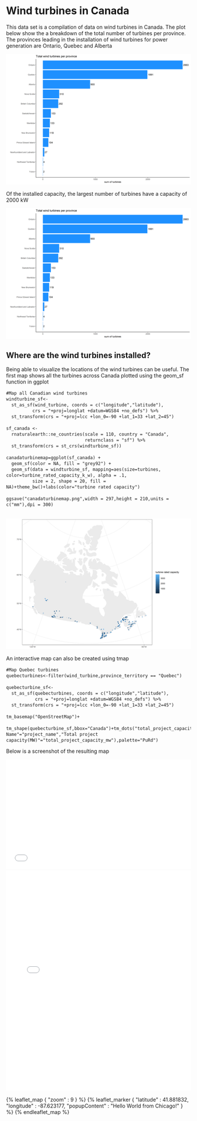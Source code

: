 # Wind turbines in Canada 

This data set is a compilation of data on wind turbines in Canada. The plot below show the a breakdown of the total number of turbines per province. The provinces leading in the installation of wind turbines for power generation are Ontario, Quebec and Alberta 

![](totalturbineplot.png)

Of the installed capacity, the largest number of turbines have a capacity of 2000 kW

![](totalturbineplot.png)

## Where are the wind turbines installed?
Being able to visualize the locations of the wind turbines can be useful. The first map shows all the turbines across Canada plotted using the geom_sf function in ggplot

````
#Map all Canadian wind turbines
windturbine_sf<-
  st_as_sf(wind_turbine, coords = c("longitude","latitude"), 
          crs = "+proj=longlat +datum=WGS84 +no_defs") %>% 
  st_transform(crs = "+proj=lcc +lon_0=-90 +lat_1=33 +lat_2=45")

sf_canada <-
  rnaturalearth::ne_countries(scale = 110, country = "Canada", 
                              returnclass = "sf") %>% 
  st_transform(crs = st_crs(windturbine_sf))

canadaturbinemap=ggplot(sf_canada) +
  geom_sf(color = NA, fill = "grey92") +
  geom_sf(data = windturbine_sf, mapping=aes(size=turbines, color=turbine_rated_capacity_k_w), alpha = .1, 
          size = 2, shape = 20, fill = NA)+theme_bw()+labs(color="turbine rated capacity")

ggsave("canadaturbinemap.png",width = 297,height = 210,units = c("mm"),dpi = 300)


````

![](canadaturbinemap.png)

An interactive map can also be created using tmap

````
#Map Quebec turbines
quebecturbines<-filter(wind_turbine,province_territory == "Quebec")

quebecturbine_sf<-
  st_as_sf(quebecturbines, coords = c("longitude","latitude"), 
           crs = "+proj=longlat +datum=WGS84 +no_defs") %>% 
  st_transform(crs = "+proj=lcc +lon_0=-90 +lat_1=33 +lat_2=45")

tm_basemap("OpenStreetMap")+
  tm_shape(quebecturbine_sf,bbox="Canada")+tm_dots("total_project_capacity_mw",n=6,popup.vars=c("Project Name"="project_name","Total project capacity(MW)"="total_project_capacity_mw"),palette="PuRd")

````
Below is a screenshot of the resulting map
<iframe src="quebecturbinemap.html" frameborder="0" width="100%" height="300px"></iframe>

<iframe src="/files/html/posts/predoc_map.html" height="600px" width="100%" style="border:none;"></iframe>

{% leaflet_map { "zoom" : 9 } %}
    {% leaflet_marker { "latitude" : 41.881832,
                        "longitude" : -87.623177,
                        "popupContent" : "Hello World from Chicago!" } %}
{% endleaflet_map %}
